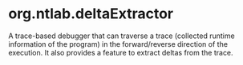 org.ntlab.deltaExtractor
===============

A trace-based debugger that can traverse a trace (collected runtime information of the program) in the forward/reverse direction of the execution. 
It also provides a feature to extract deltas from the trace.